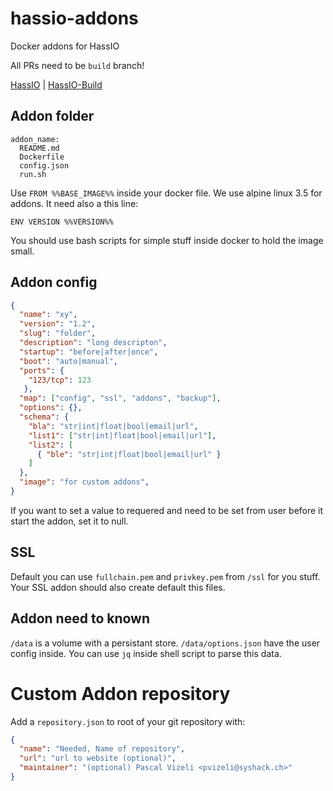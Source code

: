 # hassio-addons
Docker addons for HassIO

All PRs need to be `build` branch!

[HassIO](https://github.com/pvizeli/hassio) | [HassIO-Build](https://github.com/pvizeli/hassio-build)

## Addon folder

```
addon_name:
  README.md
  Dockerfile
  config.json
  run.sh
```

Use `FROM %%BASE_IMAGE%%` inside your docker file. We use alpine linux 3.5 for addons. It need also a this line:

```docker
ENV VERSION %%VERSION%%
```

You should use bash scripts for simple stuff inside docker to hold the image small.

## Addon config

```json
{
  "name": "xy",
  "version": "1.2",
  "slug": "folder",
  "description": "long descripton",
  "startup": "before|after|once",
  "boot": "auto|manual",
  "ports": {
    "123/tcp": 123
   },
  "map": ["config", "ssl", "addons", "backup"],
  "options": {},
  "schema": {
    "bla": "str|int|float|bool|email|url",
    "list1": ["str|int|float|bool|email|url"],
    "list2": [
      { "ble": "str|int|float|bool|email|url" }
    ]
  },
  "image": "for custom addons",
}
```

If you want to set a value to requered and need to be set from user before it start the addon, set it to null.

## SSL

Default you can use `fullchain.pem` and `privkey.pem` from `/ssl` for you stuff. Your SSL addon should also create default this files.

## Addon need to known
`/data` is a volume with a persistant store. `/data/options.json` have the user config inside. You can use `jq` inside shell script to parse this data.

# Custom Addon repository
Add a `repository.json` to root of your git repository with:
```json
{
  "name": "Needed, Name of repository",
  "url": "url to website (optional)",
  "maintainer": "(optional) Pascal Vizeli <pvizeli@syshack.ch>"
}
```
